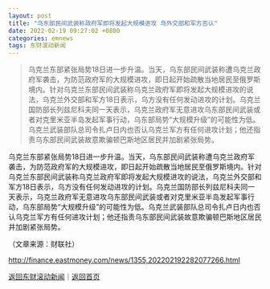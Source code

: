 ```yaml
---
layout: post
title: "乌东部民间武装称政府军即将发起大规模进攻 乌外交部和军方否认"
date: 2022-02-19 09:27:02 +0800
categories: emnews
tags: 东财滚动新闻
---
```

> 乌克兰东部紧张局势18日进一步升温。当天，乌东部民间武装称遭乌克兰政府军袭击，为防范政府军的大规模进攻，即日起开始疏散当地居民至俄罗斯境内。针对乌克兰东部民间武装称乌克兰政府军即将发起大规模进攻的说法，乌克兰外交部和军方18日表示，乌方没有任何发动进攻的计划。乌克兰国防部长列兹尼科夫同一天表示，乌克兰政府军无意进攻乌东部民间武装或者对克里米亚半岛发起军事行动，乌东部局势“大规模升级”的可能性为低。乌克兰武装部队总司令扎卢日内也否认乌克兰军方有任何进攻计划；他还指责乌东部民间武装故意欺骗顿巴斯地区居民并加剧紧张局势。

<p>乌克兰东部紧张局势18日进一步升温。当天，乌东部民间武装称遭乌克兰政府军袭击，为防范政府军的大规模进攻，即日起开始疏散当地居民至俄罗斯境内。针对乌克兰东部民间武装称乌克兰政府军即将发起大规模进攻的说法，乌克兰外交部和军方18日表示，乌方没有任何发动进攻的计划。乌克兰国防部长列兹尼科夫同一天表示，乌克兰政府军无意进攻乌东部民间武装或者对克里米亚半岛发起军事行动，乌东部局势“大规模升级”的可能性为低。乌克兰武装部队总司令扎卢日内也否认乌克兰军方有任何进攻计划；他还指责乌东部民间武装故意欺骗顿巴斯地区居民并加剧紧张局势。</p><p class="em_media">（文章来源：财联社）</p>

<http://finance.eastmoney.com/news/1355,202202192282077266.html>

[返回东财滚动新闻](//finews.withounder.com/emnews/)｜[返回首页](//finews.withounder.com/)